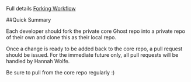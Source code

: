 Full details
[Forking Workflow](http://www.atlassian.com/git/workflows#!workflow-forking)

##Quick Summary

Each developer should fork the private core Ghost repo into a private repo of their own and clone this as their local repo.

Once a change is ready to be added back to the core repo, a pull request should be issued. For the immediate future only, all pull requests will be handled by Hannah Wolfe.

Be sure to pull from the core repo regularly :)